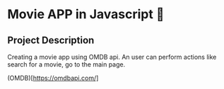 # Movie APP in Javascript 🚀

## Project Description 

Creating a movie app using OMDB api.
An user can perform actions like search for a movie, go to the main page.

(OMDB)[https://omdbapi.com/]
